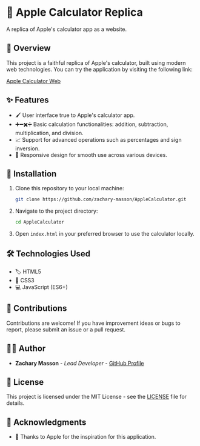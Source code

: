 # 🍎 Apple Calculator Replica

A replica of Apple's calculator app as a website.

## 🌟 Overview

This project is a faithful replica of Apple's calculator, built using modern web technologies. You can try the application by visiting the following link:

[Apple Calculator Web](https://zachary-masson.github.io/AppleCalculator/)

## ✨ Features

- 🖌️ User interface true to Apple's calculator app.
- ➕➖✖️➗ Basic calculation functionalities: addition, subtraction, multiplication, and division.
- 📈 Support for advanced operations such as percentages and sign inversion.
- 📱 Responsive design for smooth use across various devices.

## 🚀 Installation

1. Clone this repository to your local machine:
    ```bash
    git clone https://github.com/zachary-masson/AppleCalculator.git
    ```
2. Navigate to the project directory:
    ```bash
    cd AppleCalculator
    ```
3. Open `index.html` in your preferred browser to use the calculator locally.

## 🛠️ Technologies Used

- 🏷️ HTML5
- 🎨 CSS3
- 💻 JavaScript (ES6+)

## 🤝 Contributions

Contributions are welcome! If you have improvement ideas or bugs to report, please submit an issue or a pull request.

## 👨‍💻 Author

- **Zachary Masson** - *Lead Developer* - [GitHub Profile](https://github.com/zachary-masson)

## 📜 License

This project is licensed under the MIT License - see the [LICENSE](LICENSE) file for details.

## 💬 Acknowledgments

- 🙏 Thanks to Apple for the inspiration for this application.

